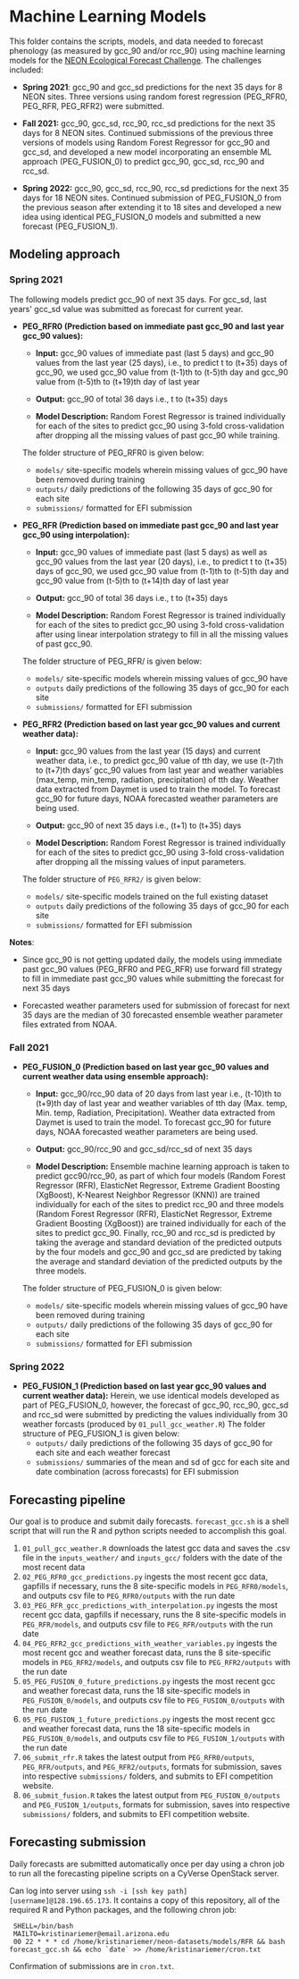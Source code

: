 # Machine Learning Models

This folder contains the scripts, models, and data needed to forecast phenology (as measured by gcc_90 and/or rcc_90) using machine learning models for the [NEON Ecological Forecast Challenge](https://ecoforecast.org/efi-rcn-forecast-challenges/). The challenges included:
* <b>Spring 2021</b>: gcc_90 and gcc_sd predictions for the next 35 days for 8 NEON sites. Three versions using random forest regression (PEG_RFR0, PEG_RFR, PEG_RFR2) were submitted.

* <b>Fall 2021:</b> gcc_90, gcc_sd, rcc_90, rcc_sd predictions for the next 35 days for 8 NEON sites. Continued submissions of the previous three versions of models using Random Forest Regressor for gcc_90 and gcc_sd, and developed a new model incorporating an ensemble ML approach (PEG_FUSION_0) to predict gcc_90, gcc_sd, rcc_90 and rcc_sd. 

* <b>Spring 2022:</b> gcc_90, gcc_sd, rcc_90, rcc_sd predictions for the next 35 days for 18 NEON sites. Continued submission of PEG_FUSION_0 from the previous season after extending it to 18 sites and developed a new idea using identical PEG_FUSION_0 models and submitted a new forecast (PEG_FUSION_1).  

## Modeling approach
### Spring 2021

The following models predict gcc_90 of next 35 days. For gcc_sd, last years' gcc_sd value was submitted as forecast for current year. 

* <b>PEG_RFR0 (Prediction based on immediate past gcc_90 and last year gcc_90 values):</b> 
  - <b>Input:</b> gcc_90 values of immediate past (last 5 days) and gcc_90 values from the last year (25 days), i.e., to predict t to (t+35) days of gcc_90, we used gcc_90 value from (t-1)th to (t-5)th day and gcc_90 value from (t-5)th to (t+19)th day of last year
  
  - <b>Output:</b> gcc_90 of total 36 days i.e., t to (t+35) days
  
  - <b>Model Description:</b> Random Forest Regressor is trained individually for each of the sites to predict gcc_90 using 3-fold cross-validation after dropping all the missing values of past gcc_90 while training.
  
  The folder structure of PEG_RFR0 is given below:   
    - `models/` site-specific models wherein missing values of gcc_90 have been removed during training
    - `outputs/` daily predictions of the following 35 days of gcc_90 for each site
    - `submissions/` formatted for EFI submission
  
* <b>PEG_RFR (Prediction based on immediate past gcc_90 and last year gcc_90 using interpolation):</b>
  - <b>Input:</b> gcc_90 values of immediate past (last 5 days) as well as gcc_90 values from the last year (20 days), i.e., to predict t to (t+35) days of gcc_90, we used gcc_90 value from (t-1)th to (t-5)th day and gcc_90 value from (t-5)th to (t+14)th day of last year
  
  - <b>Output:</b> gcc_90 of total 36 days i.e., t to (t+35) days
  
  - <b>Model Description:</b> Random Forest Regressor is trained individually for each of the sites to predict gcc_90 using 3-fold cross-validation after using linear interpolation strategy to fill in all the missing values of past gcc_90.
  
  The folder structure of PEG_RFR/ is given below:
  - `models/` site-specific models wherein missing values of gcc_90 have
  - `outputs` daily predictions of the following 35 days of gcc_90 for each site
  - `submissions/` formatted for EFI submission

  
* <b>PEG_RFR2 (Prediction based on last year gcc_90 values and current weather data):</b>
  - <b>Input:</b> gcc_90 values from the last year (15 days) and current weather data, i.e., to predict gcc_90 value of tth day, we use (t-7)th to (t+7)th days’ gcc_90 values from last year and weather variables (max_temp, min_temp, radiation, precipitation) of tth day. Weather data extracted from Daymet is used to train the model. To forecast gcc_90 for future days, NOAA forecasted weather parameters are being used.
  
  - <b>Output:</b> gcc_90 of next 35 days i.e., (t+1) to (t+35) days
  
  - <b>Model Description:</b> Random Forest Regressor is trained individually for each of the sites to predict gcc_90 using 3-fold cross-validation after dropping all the missing values of input parameters. 
  
  The folder structure of `PEG_RFR2/` is given below:
    - `models/` site-specific models trained on the full existing dataset
    - `outputs` daily predictions of the following 35 days of gcc_90 for each site
    - `submissions/` formatted for EFI submission

<b>Notes</b>:
  - Since gcc_90 is not getting updated daily, the models using immediate past gcc_90 values (PEG_RFR0 and PEG_RFR) use forward fill strategy to fill in immediate past gcc_90 values while submitting the forecast for next 35 days
  
  - Forecasted weather parameters used for submission of forecast for next 35 days are the median of 30 forecasted ensemble weather parameter files extrated from NOAA. 
  
### Fall 2021

* <b>PEG_FUSION_0 (Prediction based on last year gcc_90 values and current weather data using ensemble approach):</b> 
  - <b>Input:</b> gcc_90/rcc_90 data of 20 days from last year i.e., (t-10)th to (t+9)th day of last year and weather variables of tth day (Max. temp, Min. temp, Radiation, Precipitation). Weather data extracted from Daymet is used to train the model. To forecast gcc_90 for future days, NOAA forecasted weather parameters are being used.
  
  - <b>Output:</b> gcc_90/rcc_90 and gcc_sd/rcc_sd of next 35 days
  
  - <b>Model Description:</b> Ensemble machine learning approach is taken to predict gcc90/rcc_90, as part of which four models (Random Forest Regressor (RFR), ElasticNet Regressor, Extreme Gradient Boosting (XgBoost), K-Nearest Neighbor Regressor (KNN)) are trained individually for each of the sites to predict rcc_90 and three models (Random Forest Regressor (RFR), ElasticNet Regressor, Extreme Gradient Boosting (XgBoost)) are trained individually for each of the sites to predict gcc_90. Finally, rcc_90 and rcc_sd is predicted by taking the average and standard deviation of the predicted outputs by the four models and gcc_90 and gcc_sd are predicted by taking the average and standard deviation of the predicted outputs by the three models. 
      
  The folder structure of PEG_FUSION_0 is given below:   
    - `models/` site-specific models wherein missing values of gcc_90 have been removed during training
    - `outputs/` daily predictions of the following 35 days of gcc_90 for each site
    - `submissions/` formatted for EFI submission

### Spring 2022
* <b>PEG_FUSION_1 (Prediction based on last year gcc_90 values and current weather data):</b>
  Herein, we use identical models developed as part of PEG_FUSION_0, however, the forecast of gcc_90, rcc_90, gcc_sd and rcc_sd were submitted by predicting the values individually from 30 weather forcasts (produced by `01_pull_gcc_weather.R`)
  The folder structure of PEG_FUSION_1 is given below:   
    - `outputs/` daily predictions of the following 35 days of gcc_90 for each site and each weather forecast
    - `submissions/` summaries of the mean and sd of gcc for each site and date combination (across forecasts) for EFI submission
  
## Forecasting pipeline
Our goal is to produce and submit daily forecasts. `forecast_gcc.sh` is a shell script that will run the R and python scripts needed to accomplish this goal. 
1. `01_pull_gcc_weather.R` downloads the latest gcc data and saves the .csv file in the `inputs_weather/` and `inputs_gcc/` folders with the date of the most recent data
2. `02_PEG_RFR0_gcc_predictions.py` ingests the most recent gcc data, gapfills if necessary, runs the 8 site-specific models in `PEG_RFR0/models`, and outputs csv file to `PEG_RFR0/outputs` with the run date
3. `03_PEG_RFR_gcc_predictions_with_interpolation.py` ingests the most recent gcc data, gapfills if necessary, runs the 8 site-specific models in `PEG_RFR/models`, and outputs csv file to `PEG_RFR/outputs` with the run date 
4. `04_PEG_RFR2_gcc_predictions_with_weather_variables.py` ingests the most recent gcc and weather forecast data, runs the 8 site-specific models in `PEG_RFR2/models`, and outputs csv file to `PEG_RFR2/outputs` with the run date
5. `05_PEG_FUSION_0_future_predictions.py` ingests the most recent gcc and weather forecast data, runs the 18 site-specific models in `PEG_FUSION_0/models`, and outputs csv file to `PEG_FUSION_0/outputs` with the run date
6. `05_PEG_FUSION_1_future_predictions.py` ingests the most recent gcc and weather forecast data, runs the 18 site-specific models in `PEG_FUSION_0/models`, and outputs csv file to `PEG_FUSION_1/outputs` with the run date
7. `06_submit_rfr.R` takes the latest output from `PEG_RFR0/outputs`, `PEG_RFR/outputs`, and `PEG_RFR2/outputs`, formats for submission, saves into respective `submissions/` folders, and submits to EFI competition website. 
8. `06_submit_fusion.R` takes the latest output from `PEG_FUSION_0/outputs` and `PEG_FUSION_1/outputs`, formats for submission, saves into respective `submissions/` folders, and submits to EFI competition website. 

## Forecasting submission

Daily forecasts are submitted automatically once per day using a chron job to run all the forecasting pipeline scripts on a CyVerse OpenStack server. 

Can log into server using `ssh -i [ssh key path] [username]@128.196.65.173`. It contains a copy of this repository, all of the required R and Python packages, and the following chron job: 

```
 SHELL=/bin/bash
 MAILTO=kristinariemer@email.arizona.edu
 00 22 * * * cd /home/kristinariemer/neon-datasets/models/RFR && bash forecast_gcc.sh && echo `date` >> /home/kristinariemer/cron.txt
 ```

Confirmation of submissions are in `cron.txt`. 
